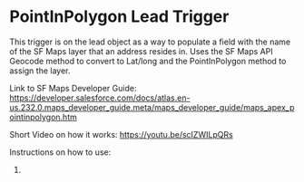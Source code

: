 # PointInPolygon Lead Trigger

This trigger is on the lead object as a way to populate a field with the name of the SF Maps layer that an address resides in.
Uses the SF Maps API Geocode method to convert to Lat/long and the PointInPolygon method to assign the layer.

Link to SF Maps Developer Guide: https://developer.salesforce.com/docs/atlas.en-us.232.0.maps_developer_guide.meta/maps_developer_guide/maps_apex_pointinpolygon.htm

Short Video on how it works:
https://youtu.be/scIZWILpQRs

Instructions on how to use:

1. 
